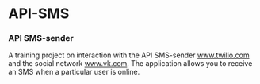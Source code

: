 # API-SMS

### API SMS-sender

A training project on interaction with the API SMS-sender www.twilio.com and the social network www.vk.com. 
The application allows you to receive an SMS when a particular user is online.
